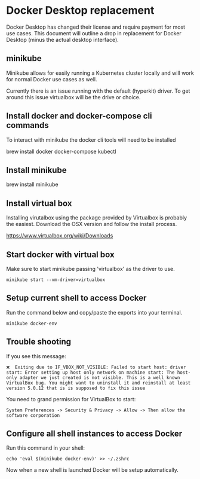 # Docker Desktop replacement

Docker Desktop has changed their license and require payment for most use cases.  This document will outline a drop in replacement for Docker Desktop (minus the actual desktop interface).

## minikube

Minikube allows for easily running a Kubernetes cluster locally and will work for normal Docker use cases as well.

Currently there is an issue running with the default (hyperkit) driver.  To get around this issue virtualbox will be the drive or choice.

## Install docker and docker-compose cli commands

To interact with minikube the docker cli tools will need to be installed

   brew install docker docker-compose kubectl

## Install minikube

   brew install minikube

## Install virtual box

Installing virutalbox using the package provided by Virtualbox is probably the easiest.  Download the OSX version and follow the install process.

https://www.virtualbox.org/wiki/Downloads


## Start docker with virtual box

Make sure to start minikube passing 'virtualbox' as the driver to use.

    minikube start --vm-driver=virtualbox

## Setup current shell to access Docker

Run the command below and copy/paste the exports into your terminal.

    minikube docker-env

## Trouble shooting

If you see this message:

    ❌  Exiting due to IF_VBOX_NOT_VISIBLE: Failed to start host: driver start: Error setting up host only network on machine start: The host-only adapter we just created is not visible. This is a well known VirtualBox bug. You might want to uninstall it and reinstall at least version 5.0.12 that is is supposed to fix this issue

You need to grand permission for VirtualBox to start:

    System Preferences -> Security & Privacy -> Allow -> Then allow the software corporation

## Configure all shell instances to access Docker

Run this command in your shell:

    echo 'eval $(minikube docker-env)' >> ~/.zshrc

Now when a new shell is launched Docker will be setup automatically.
